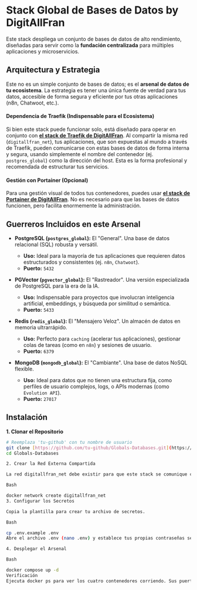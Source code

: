 # Stack Global de Bases de Datos by DigitAllFran

Este stack despliega un conjunto de bases de datos de alto rendimiento, diseñadas para servir como la **fundación centralizada** para múltiples aplicaciones y microservicios.

## Arquitectura y Estrategia

Este no es un simple conjunto de bases de datos; es el **arsenal de datos de tu ecosistema**. La estrategia es tener una única fuente de verdad para tus datos, accesible de forma segura y eficiente por tus otras aplicaciones (n8n, Chatwoot, etc.).

#### **Dependencia de Traefik (Indispensable para el Ecosistema)**

Si bien este stack puede funcionar solo, está diseñado para operar en conjunto con [**el stack de Traefik de DigitAllFran**](https://github.com/bicibikes15/Traefik). Al compartir la misma red (`digitallfran_net`), tus aplicaciones, que son expuestas al mundo a través de Traefik, pueden comunicarse con estas bases de datos de forma interna y segura, usando simplemente el nombre del contenedor (ej. `postgres_global`) como la dirección del host. Esta es la forma profesional y recomendada de estructurar tus servicios.

#### **Gestión con Portainer (Opcional)**

Para una gestión visual de todos tus contenedores, puedes usar [**el stack de Portainer de DigitAllFran**](https://github.com/bicibikes15/Portainer-Stack-Traefik). No es necesario para que las bases de datos funcionen, pero facilita enormemente la administración.

## Guerreros Incluidos en este Arsenal

-   **PostgreSQL (`postgres_global`):** El "General". Una base de datos relacional (SQL) robusta y versátil.
    * **Uso:** Ideal para la mayoría de tus aplicaciones que requieren datos estructurados y consistentes (ej. `n8n`, `Chatwoot`).
    * **Puerto:** `5432`

-   **PGVector (`pgvector_global`):** El "Rastreador". Una versión especializada de PostgreSQL para la era de la IA.
    * **Uso:** Indispensable para proyectos que involucran inteligencia artificial, embeddings, y búsqueda por similitud o semántica.
    * **Puerto:** `5433`

-   **Redis (`redis_global`):** El "Mensajero Veloz". Un almacén de datos en memoria ultrarrápido.
    * **Uso:** Perfecto para `caching` (acelerar tus aplicaciones), gestionar colas de tareas (como en `n8n`) y sesiones de usuario.
    * **Puerto:** `6379`

-   **MongoDB (`mongodb_global`):** El "Cambiante". Una base de datos NoSQL flexible.
    * **Uso:** Ideal para datos que no tienen una estructura fija, como perfiles de usuario complejos, logs, o APIs modernas (como `Evolution API`).
    * **Puerto:** `27017`

## Instalación

**1. Clonar el Repositorio**
```bash
# Reemplaza 'tu-github' con tu nombre de usuario
git clone [https://github.com/tu-github/Globals-Databases.git](https://github.com/tu-github/Globals-Databases.git)
cd Globals-Databases

2. Crear la Red Externa Compartida

La red digitallfran_net debe existir para que este stack se comunique con Traefik y otras aplicaciones. El nombre estandarizado para todos los proyectos de DigitAllFran es digitallfran_net.

Bash

docker network create digitallfran_net
3. Configurar los Secretos

Copia la plantilla para crear tu archivo de secretos.

Bash

cp .env.example .env
Abre el archivo .env (nano .env) y establece tus propias contraseñas seguras.

4. Desplegar el Arsenal

Bash

docker compose up -d
Verificación
Ejecuta docker ps para ver los cuatro contenedores corriendo. Sus puertos estarán expuestos en el host, listos para recibir conexiones de tus otras aplicaciones en la misma red.


